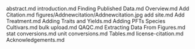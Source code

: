 abstract.md
introduction.md
Finding Published Data.md
Overview.md
Add Citation.md
figures/Addnewcitation/Addnewcitation.jpg
add site.md
Add Treatment.md
Adding Traits and Yields.md
Adding PFTs Species Cultivars.md
bulk upload.md
QAQC.md
Extracting Data From Figures.md
stat conversions.md
unit conversions.md
Tables.md
license-citation.md
Acknowledgements.md
